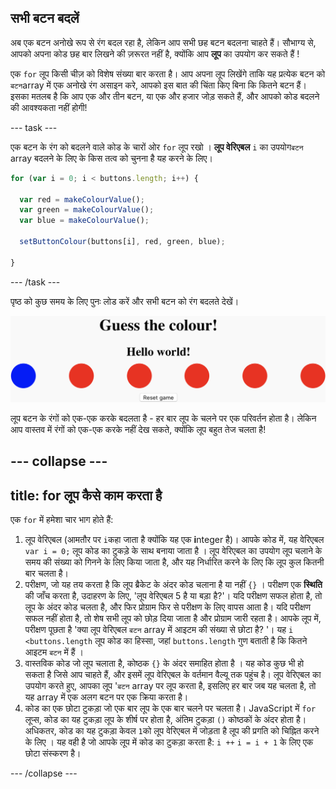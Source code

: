 ## सभी बटन बदलें

अब एक बटन अनोखे रूप से रंग बदल रहा है, लेकिन आप सभी छह बटन बदलना चाहते हैं। सौभाग्य से, आपको अपना कोड छह बार लिखने की ज़रूरत नहीं है, क्योंकि आप **लूप** का उपयोग कर सकते हैं !

एक `for` लूप किसी चीज़ को विशेष संख्या बार करता है। आप अपना लूप लिखेंगे ताकि यह प्रत्येक बटन को `बटन`array में एक अनोखे रंग असाइन करे, आपको इस बात की चिंता किए बिना कि कितने बटन हैं। इसका मतलब है कि आप एक और तीन बटन, या एक और हजार जोड़ सकते हैं, और आपको कोड बदलने की आवश्यकता नहीं होगी!

--- task ---

एक बटन के रंग को बदलने वाले कोड के चारों ओर `for` लूप रखो । **लूप वेरिएबल** `i` का उपयोग`बटन` array बदलने के लिए के किस तत्व को चुनना है यह करने के लिए।

```JavaScript
for (var i = 0; i < buttons.length; i++) {

  var red = makeColourValue();
  var green = makeColourValue();
  var blue = makeColourValue();

  setButtonColour(buttons[i], red, green, blue);

}
```

--- /task ---

पृष्ठ को कुछ समय के लिए पुनः लोड करें और सभी बटन को रंग बदलते देखें।

![सभी बटन अलग-अलग रंगों में बदल गए हैं।](images/1blue.png)

लूप बटन के रंगों को एक-एक करके बदलता है - हर बार लूप के चलने पर एक परिवर्तन होता है। लेकिन आप वास्तव में रंगों को एक-एक करके नहीं देख सकते, क्योंकि लूप बहुत तेज चलता है!

--- collapse ---
---
title: for लूप कैसे काम करता है
---

एक `for` में हमेशा चार भाग होते हैं:

1. लूप वेरिएबल (आमतौर पर `i`कहा जाता है क्योंकि यह एक **i**nteger है)। आपके कोड में, यह वेरिएबल `var i = 0;` लूप कोड का टुकड़े के साथ बनाया जाता है । लूप वेरिएबल का उपयोग लूप चलाने के समय की संख्या को गिनने के लिए किया जाता है, और यह निर्धारित करने के लिए कि लूप कुल कितनी बार चलता है।
1. परीक्षण, जो यह तय करता है कि लूप ब्रैकेट के अंदर कोड चलाना है या नहीं `{}` । परीक्षण एक **स्थिति** की जाँच करता है, उदाहरण के लिए, 'लूप वेरिएबल 5 है या बड़ा है?'। यदि परीक्षण सफल होता है, तो लूप के अंदर कोड चलता है, और फिर प्रोग्राम फिर से परीक्षण के लिए वापस आता है। यदि परीक्षण सफल नहीं होता है, तो शेष सभी लूप को छोड़ दिया जाता है और प्रोग्राम जारी रहता है। आपके लूप में, परीक्षण पूछता है 'क्या लूप वेरिएबल `बटन` array में आइटम की संख्या से छोटा है? '। यह `i <buttons.length` लूप कोड का हिस्सा, जहां `buttons.length` गुण बताती है कि कितने आइटम `बटन` में हैं ।
1. वास्तविक कोड जो लूप चलाता है, कोष्ठक  `{}` के अंदर समाहित होता है । यह कोड कुछ भी हो सकता है जिसे आप चाहते हैं, और इसमें लूप वेरिएबल के वर्तमान वैल्यू तक पहुंच है। लूप वेरिएबल का उपयोग करते हुए, आपका लूप '`बटन` array पर लूप करता है, इसलिए हर बार जब यह चलता है, तो यह array में एक अलग बटन पर एक क्रिया करता है।
1. कोड का एक छोटा टुकड़ा जो एक बार लूप के एक बार चलने पर चलता है। JavaScript में `for` लूप्स, कोड का यह टुकड़ा लूप के शीर्ष पर होता है, अंतिम टुकड़ा `()` कोष्ठकों के अंदर होता है। अधिकतर, कोड का यह टुकड़ा केवल `1`को लूप वेरिएबल में जोड़ता है लूप की प्रगति को चिह्नित करने के लिए । यह वही है जो आपके लूप में कोड का टुकड़ा करता है: `i ++` `i = i + 1` के लिए एक छोटा संस्करण है।

--- /collapse ---
